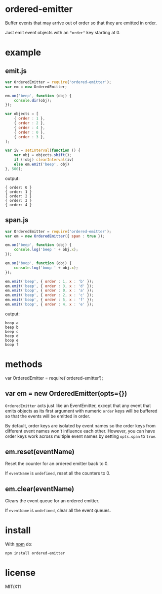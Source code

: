 ordered-emitter
===============

Buffer events that may arrive out of order so that they are emitted in order.

Just emit event objects with an `"order"` key starting at 0.

example
=======

emit.js
-------

``` js
var OrderedEmitter = require('ordered-emitter');
var em = new OrderedEmitter;

em.on('beep', function (obj) {
    console.dir(obj);
});

var objects = [
    { order : 1 },
    { order : 2 },
    { order : 4 },
    { order : 0 },
    { order : 3 },
];

var iv = setInterval(function () {
    var obj = objects.shift();
    if (!obj) clearInterval(iv)
    else em.emit('beep', obj)
}, 500);
```

output:

```
{ order: 0 }
{ order: 1 }
{ order: 2 }
{ order: 3 }
{ order: 4 }
```

span.js
-------

``` js
var OrderedEmitter = require('ordered-emitter');
var em = new OrderedEmitter({ span : true });

em.on('beep', function (obj) {
    console.log('beep ' + obj.x);
});

em.on('boop', function (obj) {
    console.log('boop ' + obj.x);
});

em.emit('beep', { order : 1, x : 'b' });
em.emit('beep', { order : 3, x : 'd' });
em.emit('boop', { order : 0, x : 'a' });
em.emit('beep', { order : 2, x : 'c' });
em.emit('boop', { order : 5, x : 'f' });
em.emit('boop', { order : 4, x : 'e' });
```

output:

```
boop a
beep b
beep c
beep d
boop e
boop f
```

methods
=======

var OrderedEmitter = require('ordered-emitter');

var em = new OrderedEmitter(opts={})
------------------------------------

`OrderedEmitter` acts just like an EventEmitter, except that any event that
emits objects as its first argument with numeric `order` keys will be buffered
so that the events will be emitted in order.

By default, order keys are isolated by event names so the order keys from
different event names won't influence each other. However, you can have order
keys work across multiple event names by setting `opts.span` to `true`.

em.reset(eventName)
-------------------

Reset the counter for an ordered emitter back to 0.

If `eventName` is `undefined`, reset all the counters to 0.

em.clear(eventName)
-------------------

Clears the event queue for an ordered emitter.

If `eventName` is `undefined`, clear all the event queues.

install
=======

With [npm](http://npmjs.org) do:

```
npm install ordered-emitter
```

license
=======

MIT/X11
